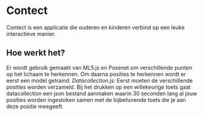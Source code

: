 # Contect
Contect is een applicatie die ouderen en kinderen verbind op een leuke interactieve manier.

## Hoe werkt het?
Er wordt gebruik gemaakt van ML5.js en Posenet om verschillende punten op het lichaam te herkennen. Om daarna posities te herkennen wordt er eerst een model getraind. 
*Datacollection.js:*
Eerst moeten de verschillende posities worden verzameld. Bij het drukken op een willekeurige toets gaat datacollection een json bestand aanmaken waarin 30 seconden lang al jouw posities worden ingestoken samen met de bijbehorende toets die je aan deze positie meegeeft.
